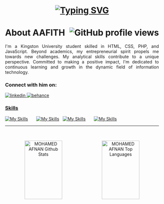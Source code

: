 <div id="top"></div>

<h1 align="center">
    <a href="https://git.io/typing-svg"><img src="https://readme-typing-svg.herokuapp.com?font=Segoe+UI&size=35&pause=1000&color=FFFF01&center=true&vCenter=true&random=false&width=500&height=70&lines=Hi+Buddy!%F0%9F%98%8A;I'm+MOHAMED+AAFITH!" alt="Typing SVG" /></a>
</h1>

About AAFITH  <img align="right" alt='GitHub profile views' src='https://komarev.com/ghpvc/?username=aafith&style=flat-square&color=0057d8'/>
========================================================================================================================================

<p align="justify">
I'm a Kingston University student skilled in HTML, CSS, PHP, and JavaScript. Beyond academics, my entrepreneurial spirit propels me towards new challenges. My analytical skills contribute to a unique perspective. Committed to making a positive impact, I'm dedicated to continuous learning and growth in the dynamic field of information technology.
</p>

### Connect with him on:

<div id="social">

  <a href='https://www.linkedin.com/in/aafith' target="_blank"><img alt='linkedin' src='https://img.shields.io/badge/linkedin-100000?style=for-the-badge&logo=linkedin&logoColor=FFFFFF&labelColor=0077b5&color=0077b5'/>
  <a href='https://www.behance.net/aafith' target="_blank"><img alt='behance' src='https://img.shields.io/badge/behance-100000?style=for-the-badge&logo=behance&logoColor=FFFFFF&labelColor=053eff&color=053eff'/>

</div>

### Skills

[![My Skills](https://skillicons.dev/icons?i=html,css,js)](https://skillicons.dev) &nbsp;&nbsp;&nbsp;&nbsp;&nbsp; [![My Skills](https://skillicons.dev/icons?i=react,wordpress,tailwind,bootstrap)](https://skillicons.dev) &nbsp; [![My Skills](https://skillicons.dev/icons?i=git,github)](https://skillicons.dev) &nbsp;&nbsp;&nbsp;&nbsp;&nbsp; [![My Skills](https://skillicons.dev/icons?i=figma,ai)](https://skillicons.dev)
<br/>
<hr/>
<br/>
<div align="center">
    <a>
    <br/>
    <a href="https://github.com/aafith"><img alt="MOHAMED AFNAN Github Stats" src="https://denvercoder1-github-readme-stats.vercel.app/api?username=aafith&show_icons=true&count_private=true&theme=react&border_color=fffff&bg_color=0D1117&title_color=0057d8&icon_color=ffd91b" height="192px" width="49.5%"/></a>
  <a href="https://github.com/aafith"><img alt="MOHAMED AFNAN Top Languages" src="https://denvercoder1-github-readme-stats.vercel.app/api/top-langs/?username=aafith&langs_count=8&layout=compact&theme=react&border_color=fffff&bg_color=0D1117&title_color=0057d8&icon_color=ffd91b" height="192px" width="49.5%"/></a>
  <br/>
</a>

</div>

